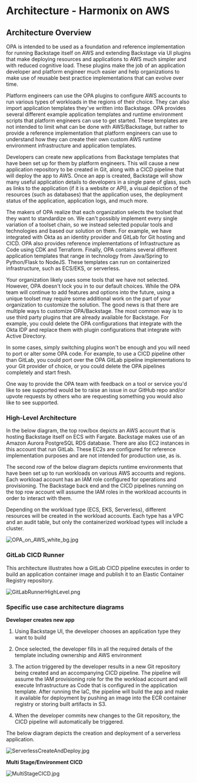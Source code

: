# Architecture - Harmonix on AWS


## Architecture Overview

OPA is intended to be used as a foundation and reference implementation for running Backstage itself on AWS and extending Backstage via UI plugins that make deploying resources and applications to AWS much simpler and with reduced cognitive load. These plugins make the job of an application developer and platform engineer much easier and help organizations to make use of reusable best practice implementations that can evolve over time. 

Platform engineers can use the OPA plugins to configure AWS accounts to run various types of workloads in the regions of their choice. They can also import application templates they've written into Backstage. OPA provides several different example application templates and runtime environment scripts that platform engineers can use to get started. These templates are not intended to limit what can be done with AWS/Backstage, but rather to provide a reference implementation that platform engineers can use to understand how they can create their own custom AWS runtime environment infrastructure and application templates.

Developers can create new applications from Backstage templates that have been set up for them by platform engineers. This will cause a new application repository to be created in Git, along with a CICD pipeline that will deploy the app to AWS. Once an app is created, Backstage will show many useful application details to developers in a single pane of glass, such as links to the application (if it is a website or API), a visual depiction of the resources (such as databases) that the application uses, the deployment status of the application, application logs, and much more.

The makers of OPA realize that each organization selects the toolset that they want to standardize on. We can't possibly implement every single variation of a toolset chain, so we instead selected popular tools and technologies and based our solution on them. For example, we have integrated with Okta as an identity provider and GitLab for Git hosting and CICD. OPA also provides reference implementations of Infrastructure as Code using CDK and Terraform.  Finally, OPA contains several different application templates that range in technology from Java/Spring to Python/Flask to NodeJS. These templates can run on containerized infrastructure, such as ECS/EKS, or serverless. 

Your organization likely uses some tools that we have not selected. However, OPA doesn't lock you in to our default choices. While the OPA team will continue to add features and options into the future, using a unique toolset may require some additional work on the part of your organization to customize the solution. The good news is that there are multiple ways to customize OPA/Backstage. The most common way is to use third party plugins that are already available for Backstage. For example, you could delete the OPA configurations that integrate with the Okta IDP and replace them with plugin configurations that integrate with Active Directory.

In some cases, simply switching plugins won't be enough and you will need to port or alter some OPA code. For example, to use a CICD pipeline other than GitLab, you could port over the OPA GitLab pipeline implementations to your Git provider of choice, or you could delete the OPA pipelines completely and start fresh.

One way to provide the OPA team with feedback on a tool or service you'd like to see supported would be to raise an issue in our GitHub repo and/or upvote requests by others who are requesting something you would also like to see supported.

### High-Level Architecture

In the below diagram, the top row/box depicts an AWS account that is hosting Backstage itself on ECS with Fargate. Backstage makes use of an Amazon Aurora PostgreSQL RDS database. There are also EC2 instances in this account that run GitLab. These EC2s are configured for reference implementation purposes and are not intended for production use, as is.

The second row of the below diagram depicts runtime environments that have been set up to run workloads on various AWS accounts and regions. Each workload account has an IAM role configured for operations and provisioning. The Backstage back end and the CICD pipelines running on the top row account will assume the IAM roles in the workload accounts in order to interact with them.

Depending on the workload type (ECS, EKS, Serverless), different resources will be created in the workload accounts. Each type has a VPC and an audit table, but only the containerized workload types will include a cluster.

![OPA_on_AWS_white_bg.jpg](../docs/diagrams/images/OPA_on_AWS_white_bg.jpg)


### GitLab CICD Runner
This architecture illustrates how a GitLab CICD pipeline executes in order to build an application container image and publish it to an Elastic Container Registry repository.

![GitLabRunnerHighLevel.png](../docs/images/GitLabRunnerHighLevel.png)


### Specific use case architecture diagrams

**Developer creates new app**

1. Using Backstage UI, the developer chooses an application type they want to build

2. Once selected, the developer fills in all the required details of the template including ownership and AWS environment

3. The action triggered by the developer results in a new Git repository being created and an accompanying CICD pipeline. The pipeline will assume the IAM provisioning role for the the workload account and will execute Infrastructure as Code that is configured in the application template. After running the IaC, the pipeline will build the app and make it available for deployment by pushing an image into the ECR container registry or storing built artifacts in S3.

4. When the developer commits new changes to the Git repository, the CICD pipeline will automatically be triggered.

The below diagram depicts the creation and deployment of a serverless application.

![ServerlessCreateAndDeploy.jpg](../docs/images/ServerlessCreateAndDeploy.jpg)

**Multi Stage/Environment CICD**

![MultiStageCICD.jpg](../docs/images/MultiStageCICD.jpg)
